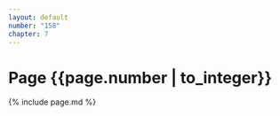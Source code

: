 ```yaml
---
layout: default
number: "158"
chapter: 7
---
```


# Page {{page.number | to_integer}}
{% include page.md %}
